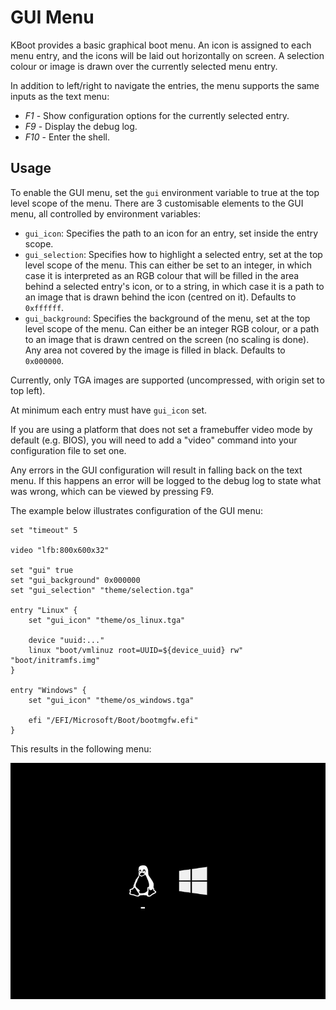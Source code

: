 GUI Menu
========

KBoot provides a basic graphical boot menu. An icon is assigned to each menu
entry, and the icons will be laid out horizontally on screen. A selection colour
or image is drawn over the currently selected menu entry.

In addition to left/right to navigate the entries, the menu supports the same
inputs as the text menu:

* *F1* - Show configuration options for the currently selected entry.
* *F9* - Display the debug log.
* *F10* - Enter the shell.

Usage
-----

To enable the GUI menu, set the `gui` environment variable to true at the top
level scope of the menu. There are 3 customisable elements to the GUI menu, all
controlled by environment variables:

* `gui_icon`: Specifies the path to an icon for an entry, set inside the entry
  scope.
* `gui_selection`: Specifies how to highlight a selected entry, set at the top
  level scope of the menu. This can either be set to an integer, in which case
  it is interpreted as an RGB colour that will be filled in the area behind a
  selected entry's icon, or to a string, in which case it is a path to an image
  that is drawn behind the icon (centred on it). Defaults to `0xffffff`.
* `gui_background`: Specifies the background of the menu, set at the top level
  scope of the menu. Can either be an integer RGB colour, or a path to an image
  that is drawn centred on the screen (no scaling is done). Any area not covered
  by the image is filled in black. Defaults to `0x000000`.

Currently, only TGA images are supported (uncompressed, with origin set to top
left).

At minimum each entry must have `gui_icon` set.

If you are using a platform that does not set a framebuffer video mode by
default (e.g. BIOS), you will need to add a "video" command into your
configuration file to set one.

Any errors in the GUI configuration will result in falling back on the text
menu. If this happens an error will be logged to the debug log to state what
was wrong, which can be viewed by pressing F9.

The example below illustrates configuration of the GUI menu:

    set "timeout" 5

    video "lfb:800x600x32"

    set "gui" true
    set "gui_background" 0x000000
    set "gui_selection" "theme/selection.tga"

    entry "Linux" {
        set "gui_icon" "theme/os_linux.tga"

        device "uuid:..."
        linux "boot/vmlinuz root=UUID=${device_uuid} rw" "boot/initramfs.img"
    }

    entry "Windows" {
        set "gui_icon" "theme/os_windows.tga"

        efi "/EFI/Microsoft/Boot/bootmgfw.efi"
    }

This results in the following menu:

![GUI Menu](images/gui.png)
